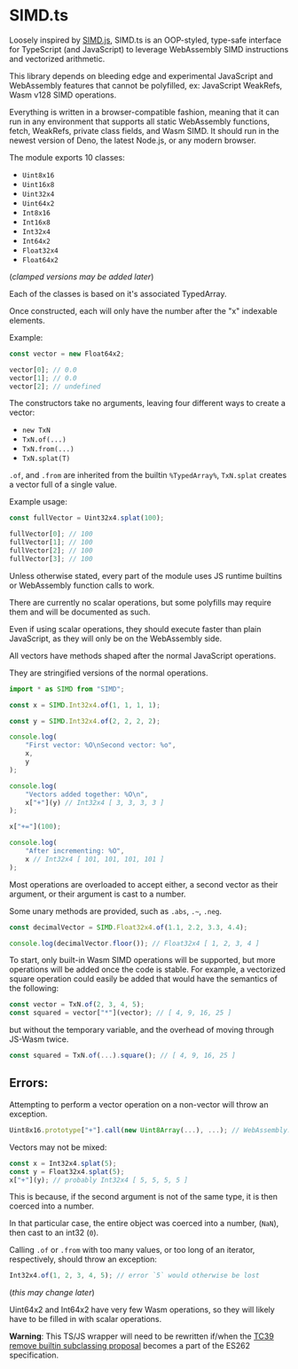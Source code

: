 # SIMD.ts #

Loosely inspired by [SIMD.js](https://github.com/tc39/ecmascript_simd), SIMD.ts is an OOP-styled, type-safe interface for TypeScript (and JavaScript) to leverage WebAssembly SIMD instructions and vectorized arithmetic.

This library depends on bleeding edge and experimental JavaScript and WebAssembly features that cannot be polyfilled, ex: JavaScript WeakRefs, Wasm v128 SIMD operations.

Everything is written in a browser-compatible fashion, meaning that it can run in any environment that supports all static WebAssembly functions, fetch, WeakRefs, private class fields, and Wasm SIMD. It should run in the newest version of Deno, the latest Node.js, or any modern browser.

The module exports 10 classes:
* `Uint8x16`
* `Uint16x8`
* `Uint32x4`
* `Uint64x2`
* `Int8x16`
* `Int16x8`
* `Int32x4`
* `Int64x2`
* `Float32x4`
* `Float64x2`

(*clamped versions may be added later*)

Each of the classes is based on it's associated TypedArray.

Once constructed, each will only have the number after the "x" indexable elements.

Example:
```ts
const vector = new Float64x2;

vector[0]; // 0.0
vector[1]; // 0.0
vector[2]; // undefined
```

The constructors take no arguments, leaving four different ways to create a vector:
* `new TxN`
* `TxN.of(...)`
* `TxN.from(...)`
* `TxN.splat(T)`

`.of`, and `.from` are inherited from the builtin `%TypedArray%`, `TxN.splat` creates a vector full of a single value.

Example usage:
```ts
const fullVector = Uint32x4.splat(100);

fullVector[0]; // 100
fullVector[1]; // 100
fullVector[2]; // 100
fullVector[3]; // 100
```

Unless otherwise stated, every part of the module uses JS runtime builtins or WebAssembly function calls to work.

There are currently no scalar operations, but some polyfills may require them and will be documented as such.

Even if using scalar operations, they should execute faster than plain JavaScript, as they will only be on the WebAssembly side.

All vectors have methods shaped after the normal JavaScript operations.

They are stringified versions of the normal operations.

```ts
import * as SIMD from "SIMD";

const x = SIMD.Int32x4.of(1, 1, 1, 1);

const y = SIMD.Int32x4.of(2, 2, 2, 2);

console.log(
	"First vector: %O\nSecond vector: %o",
	x,
	y
);

console.log(
	"Vectors added together: %O\n",
	x["+"](y) // Int32x4 [ 3, 3, 3, 3 ]
);

x["+="](100);

console.log(
	"After incrementing: %O",
	x // Int32x4 [ 101, 101, 101, 101 ]
);
```
Most operations are overloaded to accept either, a second vector as their argument, or their argument is cast to a number.

Some unary methods are provided, such as `.abs`, `.~`, `.neg`.

```ts
const decimalVector = SIMD.Float32x4.of(1.1, 2.2, 3.3, 4.4);

console.log(decimalVector.floor()); // Float32x4 [ 1, 2, 3, 4 ]
```

To start, only built-in Wasm SIMD operations will be supported, but more operations will be added once the code is stable.
For example, a vectorized square operation could easily be added that would have the semantics of the following:
```ts
const vector = TxN.of(2, 3, 4, 5);
const squared = vector["*"](vector); // [ 4, 9, 16, 25 ]
```
but without the temporary variable, and the overhead of moving through JS-Wasm twice.
```ts
const squared = TxN.of(...).square(); // [ 4, 9, 16, 25 ]
```

## Errors: ##

Attempting to perform a vector operation on a non-vector will throw an exception.
```ts
Uint8x16.prototype["+"].call(new Uint8Array(...), ...); // WebAssembly.RuntimeError { message: "This is not a Uint8x16", ... }
```

Vectors may not be mixed:
```ts
const x = Int32x4.splat(5);
const y = Float32x4.splat(5);
x["+"](y); // probably Int32x4 [ 5, 5, 5, 5 ]
```
This is because, if the second argument is not of the same type, it is then coerced into a number.

In that particular case, the entire object was coerced into a number, (`NaN`), then cast to an int32 (`0`).

Calling `.of` or `.from` with too many values, or too long of an iterator, respectively, should throw an exception:
```ts
Int32x4.of(1, 2, 3, 4, 5); // error `5` would otherwise be lost
```
(*this may change later*)

Uint64x2 and Int64x2 have very few Wasm operations, so they will likely have to be filled in with scalar operations.

**Warning**:
This TS/JS wrapper will need to be rewritten if/when the [TC39 remove builtin subclassing proposal](https://github.com/tc39/proposal-rm-builtin-subclassing) becomes a part of the ES262 specification.

<!--
See the [docs](./docs/index.md) for more specific details on the specific operations currently implemented for each vector type.

TODO: API here, typedefs, methodology, usage, etc.
-->
